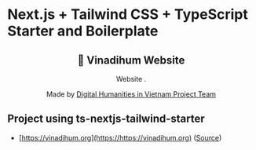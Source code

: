 # Next.js + Tailwind CSS + TypeScript Starter and Boilerplate

<div align="center">
  <h2>🔋 Vinadihum Website</h2>
  <p> Website .</p>
  <p>Made by <a href="https://https://vinadihum.org"> Digital Humanities in Vietnam Project Team</a></p>

</div>


## Project using ts-nextjs-tailwind-starter

<!--
TEMPLATE
- [sitename](https://sitelink.com) ([Source](https://github.com/githublink))
- [sitename](https://sitelink.com)
-->

- [https://vinadihum.org](https://https://vinadihum.org) ([Source](https://github.com/vietanht2001/dhconnect))


